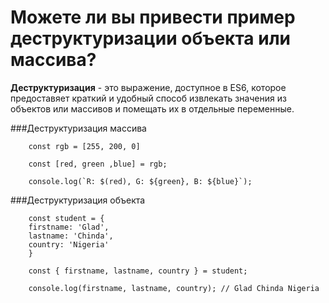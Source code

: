 Можете ли вы привести пример деструктуризации объекта или массива?
=====================

**Деструктуризация** - это выражение, доступное в ES6, которое предоставяет краткий и удобный способ извлекать значения из объектов или массивов и помещать их в отдельные переменные.

###Деструктуризация массива

```
    const rgb = [255, 200, 0]

    const [red, green ,blue] = rgb;

    console.log(`R: $(red), G: ${green}, B: ${blue}`);
```

###Деструктуризация объекта

```
    const student = {
    firstname: 'Glad',
    lastname: 'Chinda',
    country: 'Nigeria'
    }

    const { firstname, lastname, country } = student;

    console.log(firstname, lastname, country); // Glad Chinda Nigeria
```

